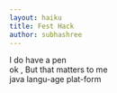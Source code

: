 ```yaml
---
layout: haiku
title: Fest Hack
author: subhashree
---
```


I do have a pen <br>
ok , But that matters to me <br>
java langu-age plat-form<br>